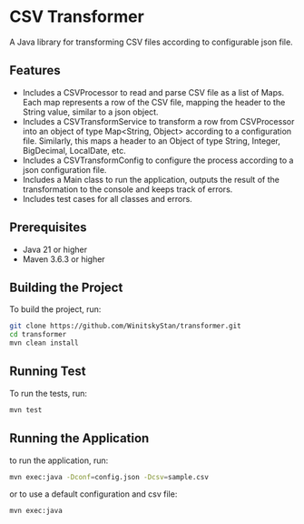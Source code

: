 
# CSV Transformer

A Java library for transforming CSV files according to configurable json file.

## Features

- Includes a CSVProcessor to read and parse CSV file as a list of Maps. Each map represents a row of the CSV file, mapping the header to the String value, similar to a json object.
- Includes a CSVTransformService to transform a row from CSVProcessor into an object of type Map<String, Object> according to a configuration file. Similarly, this maps a header to an Object of type String, Integer, BigDecimal, LocalDate, etc.
- Includes a CSVTransformConfig to configure the process according to a json configuration file.
- Includes a Main class to run the application, outputs the result of the transformation to the console and keeps track of errors.
- Includes test cases for all classes and errors.

## Prerequisites

- Java 21 or higher
- Maven 3.6.3 or higher

## Building the Project

To build the project, run:

```bash
git clone https://github.com/WinitskyStan/transformer.git
cd transformer
mvn clean install
```

## Running Test

To run the tests, run:

```bash
mvn test
```

## Running the Application

to run the application, run:

```bash
mvn exec:java -Dconf=config.json -Dcsv=sample.csv
```

or to use a default configuration and csv file:

```bash
mvn exec:java
```
